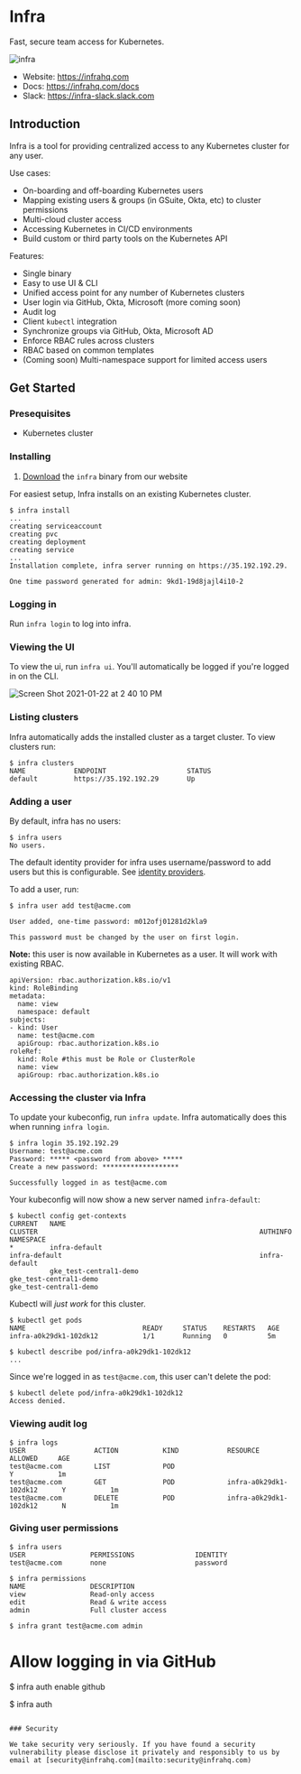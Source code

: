 # Infra

Fast, secure team access for Kubernetes.

![infra](https://user-images.githubusercontent.com/251292/105530843-64cea680-5cb6-11eb-9d97-e3210ef79914.png)

* Website: https://infrahq.com
* Docs: https://infrahq.com/docs
* Slack: https://infra-slack.slack.com

## Introduction

Infra is a tool for providing centralized access to any Kubernetes cluster for any user.

Use cases:
* On-boarding and off-boarding Kubernetes users
* Mapping existing users & groups (in GSuite, Okta, etc) to cluster permissions
* Multi-cloud cluster access
* Accessing Kubernetes in CI/CD environments
* Build custom or third party tools on the Kubernetes API

Features:
* Single binary
* Easy to use UI & CLI
* Unified access point for any number of Kubernetes clusters
* User login via GitHub, Okta, Microsoft (more coming soon)
* Audit log
* Client `kubectl` integration
* Synchronize groups via GitHub, Okta, Microsoft AD
* Enforce RBAC rules across clusters
* RBAC based on common templates
* (Coming soon) Multi-namespace support for limited access users



## Get Started

### Presequisites

* Kubernetes cluster

### Installing

1. [Download](https://infrahq.com/download) the `infra` binary from our website

For easiest setup, Infra installs on an existing Kubernetes cluster.

```
$ infra install
...
creating serviceaccount
creating pvc
creating deployment
creating service
...
Installation complete, infra server running on https://35.192.192.29.

One time password generated for admin: 9kd1-19d8jajl4i10-2
```

### Logging in

Run `infra login` to log into infra.


### Viewing the UI

To view the ui, run `infra ui`. You'll automatically be logged if you're logged in on the CLI.

![Screen Shot 2021-01-22 at 2 40 10 PM](https://user-images.githubusercontent.com/251292/105537327-c1828f00-5cbf-11eb-9e8a-00b96678a121.png)


### Listing clusters

Infra automatically adds the installed cluster as a target cluster. To view clusters run:

```
$ infra clusters
NAME            ENDPOINT                    STATUS
default         https://35.192.192.29       Up
```


### Adding a user

By default, infra has no users:

```
$ infra users
No users.
```

The default identity provider for infra uses username/password to add users but this is configurable. See [identity providers]().

To add a user, run:

```
$ infra user add test@acme.com

User added, one-time password: m012ofj01281d2kla9

This password must be changed by the user on first login.
```

**Note:** this user is now available in Kubernetes as a user. It will work with existing RBAC.

```
apiVersion: rbac.authorization.k8s.io/v1
kind: RoleBinding
metadata:
  name: view
  namespace: default
subjects:
- kind: User
  name: test@acme.com
  apiGroup: rbac.authorization.k8s.io
roleRef:
  kind: Role #this must be Role or ClusterRole
  name: view
  apiGroup: rbac.authorization.k8s.io
```


### Accessing the cluster via Infra

To update your kubeconfig, run `infra update`. Infra automatically does this when running `infra login`. 

```
$ infra login 35.192.192.29
Username: test@acme.com
Password: ***** <password from above> *****
Create a new password: *******************

Successfully logged in as test@acme.com
```

Your kubeconfig will now show a new server named `infra-default`:

```
$ kubectl config get-contexts
CURRENT   NAME                                                          CLUSTER                                                       AUTHINFO                                                      NAMESPACE
*         infra-default                                                 infra-default                                                 infra-default
          gke_test-central1-demo                                        gke_test-central1-demo                                        gke_test-central1-demo 
```

Kubectl will *just work* for this cluster.

```
$ kubectl get pods
NAME                             READY     STATUS    RESTARTS   AGE
infra-a0k29dk1-102dk12           1/1       Running   0          5m

$ kubectl describe pod/infra-a0k29dk1-102dk12
...
```

Since we're logged in as `test@acme.com`, this user can't delete the pod:
```
$ kubectl delete pod/infra-a0k29dk1-102dk12
Access denied.
```


### Viewing audit log

```
$ infra logs
USER                 ACTION           KIND            RESOURCE                    ALLOWED     AGE   
test@acme.com        LIST             POD                                         Y           1m
test@acme.com        GET              POD             infra-a0k29dk1-102dk12      Y           1m
test@acme.com        DELETE           POD             infra-a0k29dk1-102dk12      N           1m
```


### Giving user permissions

```
$ infra users
USER                PERMISSIONS               IDENTITY
test@acme.com       none                      password
```

```
$ infra permissions
NAME                DESCRIPTION               
view                Read-only access
edit                Read & write access
admin               Full cluster access                
```

```
$ infra grant test@acme.com admin
```

# Allow logging in via GitHub
$ infra auth enable github


$ infra auth 
```

### Security

We take security very seriously. If you have found a security vulnerability please disclose it privately and responsibly to us by email at [security@infrahq.com](mailto:security@infrahq.com)
